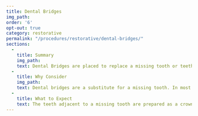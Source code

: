 ```yaml
---
title: Dental Bridges
img_path:
order: '6'
opt-out: true
category: restorative
permalink: "/procedures/restorative/dental-bridges/"
sections:
  -
    title: Summary
    img_path:
    text: Dental Bridges are placed to replace a missing tooth or teeth by preparing the adjacent teeth. The adjacent teeth then support the bridge and chewing function can be restored.
  -
    title: Why Consider
    img_path:
    text: Dental bridges are a substitute for a missing tooth. In most instances, a missing tooth should be replaced by a dental implant. If this is not possible, a bridge may be recommended.
  -
    title: What to Expect
    text: The teeth adjacent to a missing tooth are prepared as a crown. A temporary is made for several weeks while your bridge is created. A second appointment is made to remove the temporary and place the bridge. Special cleaning instructions are given to prevent decay of the supporting teeth. It is critical to use extreme care of dental bridges as decay can cause loss of the supporting tooth and your bridge.
---
```

